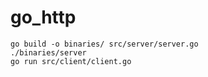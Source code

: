 # go_http
```
go build -o binaries/ src/server/server.go
./binaries/server
go run src/client/client.go
```
